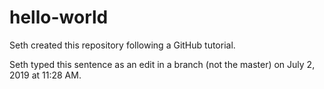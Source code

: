 # hello-world
Seth created this repository following a GitHub tutorial.

Seth typed this sentence as an edit in a branch (not the master) on July 2, 2019 at 11:28 AM.
